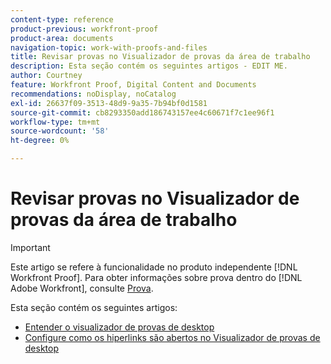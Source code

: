 ```yaml
---
content-type: reference
product-previous: workfront-proof
product-area: documents
navigation-topic: work-with-proofs-and-files
title: Revisar provas no Visualizador de provas da área de trabalho
description: Esta seção contém os seguintes artigos - EDIT ME.
author: Courtney
feature: Workfront Proof, Digital Content and Documents
recommendations: noDisplay, noCatalog
exl-id: 26637f09-3513-48d9-9a35-7b94bf0d1581
source-git-commit: cb8293350add186743157ee4c60671f7c1ee96f1
workflow-type: tm+mt
source-wordcount: '58'
ht-degree: 0%

---
```


# Revisar provas no Visualizador de provas da área de trabalho

>[!IMPORTANT]
>
>Este artigo se refere à funcionalidade no produto independente [!DNL Workfront Proof]. Para obter informações sobre prova dentro do [!DNL Adobe Workfront], consulte [Prova](../../../review-and-approve-work/proofing/proofing.md).

Esta seção contém os seguintes artigos:

* [Entender o visualizador de provas de desktop](../../../workfront-proof/wp-work-proofsfiles/review-proofs-dpv/destop-proofing-viewer.md)
* [Configure como os hiperlinks são abertos no Visualizador de provas de desktop](../../../workfront-proof/wp-work-proofsfiles/review-proofs-dpv/configure-how-hyperlinks-open.md)
